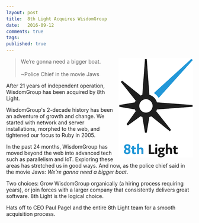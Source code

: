 ```yaml
---
layout: post
title:  8th Light Acquires WisdomGroup
date:   2016-09-12
comments: true
tags: 
published: true
---
```

<img src="/images/8th-Light-200.png" width="200" align="right" style="margin-left:10px;" alt="8th Light Logo" title="8th Light Logo">

>We’re gonna need a bigger boat.<br/>&nbsp;<br/>~Police Chief in the movie Jaws

After 21 years of independent operation, WisdomGroup has been acquired by 8th Light.

WisdomGroup's 2-decade history has been an adventure of growth and change. We started with network and server installations, morphed to the web, and tightened our focus to Ruby in 2005. 

<!--more-->

In the past 24 months, WisdomGroup has moved beyond the web into advanced tech such as parallelism and IoT. Exploring these areas has stretched us in good ways. And now, as the police chief said in the movie Jaws: _We’re gonna need a bigger boat_.

Two choices: Grow WisdomGroup organically (a hiring process requiring years), or join forces with a larger company that consistently delivers great software. 8th Light is the logical choice.

Hats off to CEO Paul Pagel and the entire 8th Light team for a smooth acquisition process.
